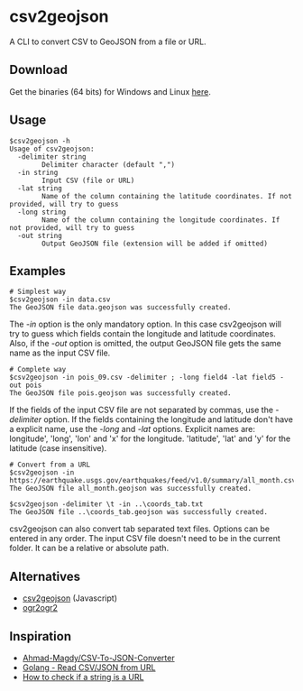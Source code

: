 # csv2geojson

A CLI to convert CSV to GeoJSON from a file or URL.

## Download

Get the binaries (64 bits) for Windows and Linux [here](https://github.com/pvernier/csv2geojson/releases).

## Usage

```
$csv2geojson -h
Usage of csv2geojson:
  -delimiter string
        Delimiter character (default ",")
  -in string
        Input CSV (file or URL)
  -lat string
        Name of the column containing the latitude coordinates. If not provided, will try to guess
  -long string
        Name of the column containing the longitude coordinates. If not provided, will try to guess
  -out string
        Output GeoJSON file (extension will be added if omitted)

```

## Examples

```
# Simplest way
$csv2geojson -in data.csv
The GeoJSON file data.geojson was successfully created.
```
The *-in* option is the only mandatory option. In this case csv2geojson will try to guess which fields contain the longitude and latitude coordinates. Also, if the *-out* option is omitted, the output GeoJSON file gets the same name as the input CSV file.

```
# Complete way
$csv2geojson -in pois_09.csv -delimiter ; -long field4 -lat field5 -out pois
The GeoJSON file pois.geojson was successfully created.
```
If the fields of the input CSV file are not separated by commas, use the *-delimiter* option. If the fields containing the longitude and latitude don't have a explicit name, use the *-long* and *-lat* options. Explicit names are: longitude', 'long', 'lon' and 'x' for the longitude. 'latitude', 'lat' and 'y' for the latitude (case insensitive).

```
# Convert from a URL
$csv2geojson -in https://earthquake.usgs.gov/earthquakes/feed/v1.0/summary/all_month.csv
The GeoJSON file all_month.geojson was successfully created.
```

```
$csv2geojson -delimiter \t -in ..\coords_tab.txt
The GeoJSON file ..\coords_tab.geojson was successfully created.
```
csv2geojson can also convert tab separated text files. Options can be entered in any order. The input CSV file doesn't need to be in the current folder. It can be a relative or absolute path.

## Alternatives

* [csv2geojson](https://github.com/mapbox/csv2geojson) (Javascript)
* [ogr2ogr2](http://www.gdal.org/ogr2ogr.html)

## Inspiration

 * [Ahmad-Magdy/CSV-To-JSON-Converter](https://github.com/Ahmad-Magdy/CSV-To-JSON-Converter)
 * [Golang - Read CSV/JSON from URL](https://gist.github.com/stupidbodo/71f2b164744a18a18e74)
 * [How to check if a string is a URL](https://golangcode.com/how-to-check-if-a-string-is-a-url/)
